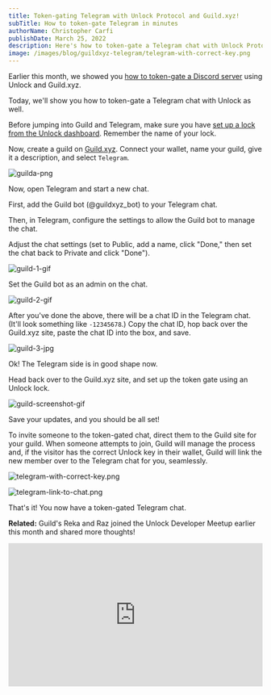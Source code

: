 ```yaml
---
title: Token-gating Telegram with Unlock Protocol and Guild.xyz!
subTitle: How to token-gate Telegram in minutes
authorName: Christopher Carfi
publishDate: March 25, 2022
description: Here's how to token-gate a Telegram chat with Unlock Protocol and Guild.xyz in minutes.
image: /images/blog/guildxyz-telegram/telegram-with-correct-key.png
---
```


Earlier this month, we showed you [how to token-gate a Discord server](/blog/guildxyz-launch) using Unlock and Guild.xyz.

Today, we'll show you how to token-gate a Telegram chat with Unlock as well.

Before jumping into Guild and Telegram, make sure you have [set up a lock from the Unlock dashboard](https://unlock-protocol.com/guides/how-to-create-a-lock/). Remember the name of your lock.

Now, create a guild on [Guild.xyz](https://guild.xyz/). Connect your wallet, name your guild, give it a description, and select `Telegram`.

![guilda-png](/images/blog/guildxyz-telegram/guilda.png)

Now, open Telegram and start a new chat.

First, add the Guild bot (@guildxyz_bot) to your Telegram chat.

Then, in Telegram, configure the settings to allow the Guild bot to manage the chat.

Adjust the chat settings (set to Public, add a name, click "Done," then set the chat back to Private and click "Done").

![guild-1-gif](/images/blog/guildxyz-telegram/guild1.gif)

Set the Guild bot as an admin on the chat.

![guild-2-gif](/images/blog/guildxyz-telegram/guild2.gif)

After you've done the above, there will be a chat ID in the Telegram chat. (It'll look something like `-12345678`.) Copy the chat ID, hop back over the Guild.xyz site, paste the chat ID into the box, and save.

![guild-3-jpg](/images/blog/guildxyz-telegram/guild3.jpg)

Ok! The Telegram side is in good shape now.

Head back over to the Guild.xyz site, and set up the token gate using an Unlock lock.

![guild-screenshot-gif](/images/blog/guildxyz-launch/unlock-protocol-guildxyz.gif)

Save your updates, and you should be all set!

To invite someone to the token-gated chat, direct them to the Guild site for your guild. When someone attempts to join, Guild will manage the process and, if the visitor has the correct Unlock key in their wallet, Guild will link the new member over to the Telegram chat for you, seamlessly.

![telegram-with-correct-key.png](/images/blog/guildxyz-telegram/telegram-with-correct-key.png)

![telegram-link-to-chat.png](/images/blog/guildxyz-telegram/telegram-link-to-chat.png)

That's it! You now have a token-gated Telegram chat.

**Related:** Guild's Reka and Raz joined the Unlock Developer Meetup earlier this month and shared more thoughts!

<div style="position: relative; overflow: hidden; width: 100%; padding-top: 56.25%;"><iframe style="position: absolute; top: 0; left: 0; bottom: 0; right: 0; width: 100%; height: 100%;" src="https://www.youtube.com/embed/X5DKS48rDBE" title="Unlock Protocol and Guild.xyz Integration" frameborder="0" allow="accelerometer; autoplay; clipboard-write; encrypted-media; gyroscope; picture-in-picture" allowfullscreen></iframe></div>
